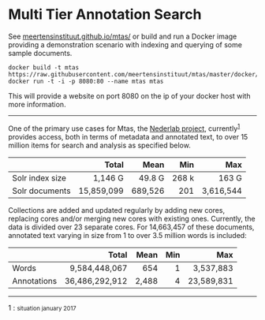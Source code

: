 # Multi Tier Annotation Search

See [meertensinstituut.github.io/mtas/](https://meertensinstituut.github.io/mtas/)
or build and run a Docker image providing a demonstration 
scenario with indexing and querying of some sample documents.

```console
docker build -t mtas https://raw.githubusercontent.com/meertensinstituut/mtas/master/docker/Dockerfile
docker run -t -i -p 8080:80 --name mtas mtas
```

This will provide a website on port 8080 on the ip of your docker host with 
more information.

---

One of the primary use cases for Mtas, the [Nederlab project](https://www.nederlab.nl/), currently<sup>[1](#footnote1)</sup> provides access, both in terms of metadata and 
annotated text, to over 15 million items for search and analysis as specified below. 

|                 | Total          | Mean    | Min   | Max        |
|-----------------|---------------:|--------:|------:|-----------:|
| Solr index size | 1,146 G        | 49.8 G  | 268 k | 163 G      |
| Solr documents  | 15,859,099     | 689,526 | 201   | 3,616,544  |

Collections are added and updated regularly by adding new cores, replacing cores and/or merging new cores with existing ones. Currently, the data is divided over 23 separate cores. For 14,663,457 of these documents, annotated text varying in size from 1 to over 3.5 million words is included:

|                 | Total          | Mean    | Min   | Max        |
|-----------------|---------------:|--------:|------:|-----------:|
| Words           | 9,584,448,067  | 654     | 1     | 3,537,883  |
| Annotations     | 36,486,292,912 | 2,488   | 4     | 23,589,831 |

---
<a name="footnote1">1</a> : <small>situation january 2017</small>